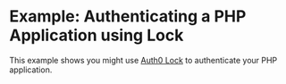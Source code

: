 # Example: Authenticating a PHP Application using Lock

This example shows you might use [Auth0 Lock](https://github.com/auth0/lock) to authenticate your PHP application.
